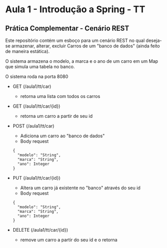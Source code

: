 # Aula 1 - Introdução a Spring - TT

## Prática Complementar - Cenário REST

Este repositório contém um esboço para um cenário REST no qual deseja-se armazenar, alterar, excluir Carros de um "banco de dados" (ainda feito de maneira estática).

O sistema armazena o modelo, a marca e o ano de um carro em um Map que simula uma tabela no banco.

O sistema roda na porta 8080

- GET (/aula1/tt/car)
  - retorna uma lista com todos os carros

- GET (/aula1/tt/car/{id})
  - retorna um carro a partir de seu id

- POST (/aula1/tt/car)
  - Adiciona um carro ao "banco de dados"
  - Body request
  ````
  {
    "modelo": "String",
    "marca": "String",
    "ano": Integer
  }
  ````
  
- PUT (/aula1/tt/car/{id})
  - Altera um carro já existente no "banco" através do seu id
  - Body request
  ````
  {
    "modelo": "String",
    "marca": "String",
    "ano": Integer
  }
  ````
  
- DELETE (/aula1/tt/car/{id})
  - remove um carro a partir do seu id e o retorna
